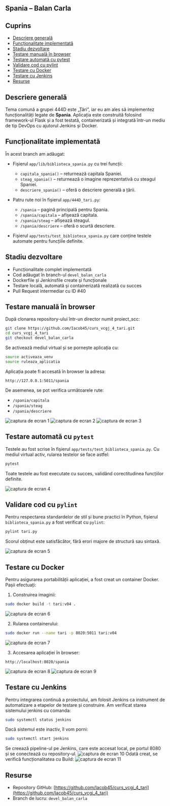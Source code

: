 
## Spania – Balan Carla

## Cuprins
- [Descriere generală](#descriere-generală)
- [Funcționalitate implementată](#funcționalitate-implementată)
- [Stadiu dezvoltare](#stadiu-dezvoltare)
- [Testare manuală în browser](#testare-manuală-în-browser)
- [Testare automată cu pytest](#testare-automată-cu-pytest)
- [Validare cod cu pylint](#validare-cod-cu-pylint)
- [Testare cu Docker](#testare-cu-docker)
- [Testare cu Jenkins](#testare-cu-jenkins)
- [Resurse](#resurse)

## Descriere generală
Tema comună a grupei 444D este „Țări”, iar eu am ales să implementez funcționalități legate de **Spania**. Aplicația este construită folosind framework-ul Flask și a fost testată, containerizată și integrată într-un mediu de tip DevOps cu ajutorul Jenkins și Docker.

## Funcționalitate implementată
În acest branch am adăugat:

- Fișierul `app/lib/biblioteca_spania.py` cu trei funcții:
  - `capitala_spania()` – returnează capitala Spaniei.
  - `steag_spania()` – returnează o imagine reprezentativă cu steagul Spaniei.
  - `descriere_spania()` – oferă o descriere generală a țării.

- Patru rute noi în fișierul `app/444D_tari.py`:
  - `/spania` – pagină principală pentru Spania.
  - `/spania/capitala` – afișează capitala.
  - `/spania/steag` – afișează steagul.
  - `/spania/descriere` – oferă o scurtă descriere.

- Fișierul `app/tests/test_biblioteca_spania.py` care conține testele automate pentru funcțiile definite.

## Stadiu dezvoltare
- Funcționalitate complet implementată
- Cod adăugat în branch-ul `devel_balan_carla`
- Dockerfile și Jenkinsfile create și funcționale
- Testare locală, automată și containerizată realizată cu succes
- Pull Request intermediar cu ID #40 

## Testare manuală în browser
După clonarea repository-ului într-un director numit proiect_scc:

```bash
git clone https://github.com/Iacob45/curs_vcgj_4_tari.git
cd curs_vcgj_4_tari
git checkout devel_balan_carla
```

Se activează mediul virtual și se pornește aplicația cu:

```bash
source activeaza_venv
source ruleaza_aplicatia
```

Aplicația poate fi accesată în browser la adresa:

```
http://127.0.0.1:5011/spania
```

De asemenea, se pot verifica următoarele rute:
- `/spania/capitala`
- `/spania/steag`
- `/spania/descriere`

![captura de ecran 1](static/descriere.png)
![captura de ecran 2](static/capitala.png)
![captura de ecran 3](static/steag.png)

## Testare automată cu `pytest`
Testele au fost scrise în fișierul `app/tests/test_biblioteca_spania.py`. Cu mediul virtual activ, rularea testelor se face astfel:

```bash
pytest 
```

Toate testele au fost executate cu succes, validând corectitudinea funcțiilor definite.

![captura de ecran 4](static/pytest.png)

## Validare cod cu `pylint`
Pentru respectarea standardelor de stil și bune practici în Python, fișierul `biblioteca_spania.py` a fost verificat cu `pylint`:

```bash
pylint tari.py
```

Scorul obținut este satisfăcător, fără erori majore de structură sau sintaxă.

![captura de ecran 5](static/pylint.png)

## Testare cu Docker
Pentru asigurarea portabilității aplicației, a fost creat un container Docker. Pașii efectuați:

1. Construirea imaginii:
```bash
sudo docker build -t tari:v04 .
```
![captura de ecran 6](static/docker2.png)

2. Rularea containerului:
```bash
sudo docker run --name tari -p 8020:5011 tari:v04
```
![captura de ecran 7](static/docker1.png)

3. Accesarea aplicației în browser:
```
http://localhost:8020/spania
```
![captura de ecran 8](static/docker4.png)
![captura de ecran 9](static/docker5.png)

## Testare cu Jenkins
Pentru integrarea continuă a proiectului, am folosit Jenkins ca instrument de automatizare a etapelor de testare și construire. Am verificat starea sistemului jenkins cu comanda: 
```bash
sudo systemctl status jenkins
```
Dacă sistemul este inactiv, îl vom porni:
```bash
sudo systemctl start jenkins
```
Se creează pipeline-ul pe Jenkins, care este accesat local, pe portul 8080 și se conectează cu repository-ul. 
![captura de ecran 10](static/jenkins1.png)
Odată creat, se verifică funcționalitatea cu Build: 
![captura de ecran 11](static/jenkins2.png)

## Resurse
- Repository GitHub: [https://github.com/Iacob45/curs_vcgj_4_tari](https://github.com/Iacob45/curs_vcgj_4_tari)
- Branch de lucru: `devel_balan_carla`

